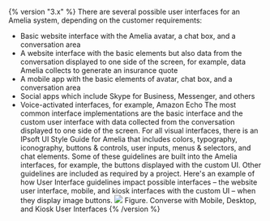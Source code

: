 {% version "3.x" %}
There are several possible user interfaces for an Amelia system, depending on the customer requirements:
-   Basic website interface with the Amelia avatar, a chat box, and a conversation area
-   A website interface with the basic elements but also data from the conversation displayed to one side of the screen, for example, data Amelia collects to generate an insurance quote
-   A mobile app with the basic elements of avatar, chat box, and a conversation area
-   Social apps which include Skype for Business, Messenger, and others
-   Voice-activated interfaces, for example, Amazon Echo
The most common interface implementations are the basic interface and the custom user interface with data collected from the conversation displayed to one side of the screen.
For all visual interfaces, there is an IPsoft UI Style Guide for Amelia that includes colors, typography, iconography, buttons & controls, user inputs, menus & selectors, and chat elements. Some of these guidelines are built into the Amelia interfaces, for example, the buttons displayed with the custom UI. Other guidelines are included as required by a project.
Here's an example of how User Interface guidelines impact possible interfaces – the website user interface, mobile, and kiosk interfaces with the custom UI – when they display image buttons.
![](attachments/11940474/25462819.png)
Figure. Converse with Mobile, Desktop, and Kiosk User Interfaces
{% /version %}
